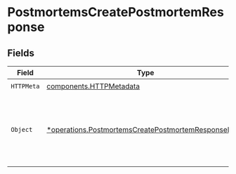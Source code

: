 # PostmortemsCreatePostmortemResponse


## Fields

| Field                                                                                                                     | Type                                                                                                                      | Required                                                                                                                  | Description                                                                                                               |
| ------------------------------------------------------------------------------------------------------------------------- | ------------------------------------------------------------------------------------------------------------------------- | ------------------------------------------------------------------------------------------------------------------------- | ------------------------------------------------------------------------------------------------------------------------- |
| `HTTPMeta`                                                                                                                | [components.HTTPMetadata](../../models/components/httpmetadata.md)                                                        | :heavy_check_mark:                                                                                                        | N/A                                                                                                                       |
| `Object`                                                                                                                  | [*operations.PostmortemsCreatePostmortemResponseBody](../../models/operations/postmortemscreatepostmortemresponsebody.md) | :heavy_minus_sign:                                                                                                        | The request has succeeded and a new resource has been created as a result.                                                |